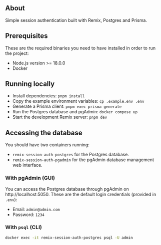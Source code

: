 ## About

Simple session authentication built with Remix, Postgres and Prisma.

## Prerequisites

These are the required binaries you need to have installed in order to run the project:

- Node.js version >= 18.0.0
- Docker

## Running locally

- Install dependencies: `pnpm install`
- Copy the example environment variables: `cp .example.env .env`
- Generate a Prisma client: `pnpm exec prisma generate`
- Run the Postgres database and pgAdmin: `docker compose up`
- Start the development Remix server: `pnpm dev`

## Accessing the database

You should have two containers running:

- `remix-session-auth-postgres` for the Postgres database.
- `remix-session-auth-pgadmin` for the pgAdmin database management web interface.

### With pgAdmin (GUI)

You can access the Postgres database through pgAdmin on http://localhost:5050. These are the default login credentials (provided in `.env`):

- Email: `admin@admin.com`
- Password: `1234`

### With `psql` (CLI)

```bash
docker exec -it remix-session-auth-postgres psql -U admin
```
